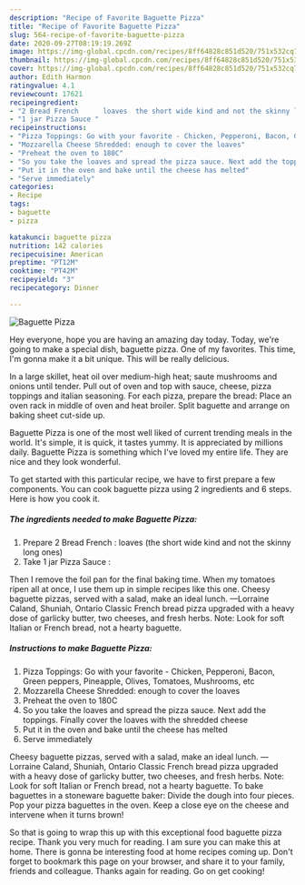 ```yaml
---
description: "Recipe of Favorite Baguette Pizza"
title: "Recipe of Favorite Baguette Pizza"
slug: 564-recipe-of-favorite-baguette-pizza
date: 2020-09-27T08:19:19.269Z
image: https://img-global.cpcdn.com/recipes/8ff64828c851d520/751x532cq70/baguette-pizza-recipe-main-photo.jpg
thumbnail: https://img-global.cpcdn.com/recipes/8ff64828c851d520/751x532cq70/baguette-pizza-recipe-main-photo.jpg
cover: https://img-global.cpcdn.com/recipes/8ff64828c851d520/751x532cq70/baguette-pizza-recipe-main-photo.jpg
author: Edith Harmon
ratingvalue: 4.1
reviewcount: 17621
recipeingredient:
- "2 Bread French      loaves  the short wide kind and not the skinny long ones"
- "1 jar Pizza Sauce "
recipeinstructions:
- "Pizza Toppings: Go with your favorite - Chicken, Pepperoni, Bacon, Green peppers, Pineapple, Olives, Tomatoes, Mushrooms, etc"
- "Mozzarella Cheese Shredded: enough to cover the loaves"
- "Preheat the oven to 180C"
- "So you take the loaves and spread the pizza sauce. Next add the toppings. Finally cover the loaves with the shredded cheese"
- "Put it in the oven and bake until the cheese has melted"
- "Serve immediately"
categories:
- Recipe
tags:
- baguette
- pizza

katakunci: baguette pizza 
nutrition: 142 calories
recipecuisine: American
preptime: "PT12M"
cooktime: "PT42M"
recipeyield: "3"
recipecategory: Dinner

---
```



![Baguette Pizza](https://img-global.cpcdn.com/recipes/8ff64828c851d520/751x532cq70/baguette-pizza-recipe-main-photo.jpg)

Hey everyone, hope you are having an amazing day today. Today, we're going to make a special dish, baguette pizza. One of my favorites. This time, I'm gonna make it a bit unique. This will be really delicious.

In a large skillet, heat oil over medium-high heat; saute mushrooms and onions until tender. Pull out of oven and top with sauce, cheese, pizza toppings and italian seasoning. For each pizza, prepare the bread: Place an oven rack in middle of oven and heat broiler. Split baguette and arrange on baking sheet cut-side up.

Baguette Pizza is one of the most well liked of current trending meals in the world. It's simple, it is quick, it tastes yummy. It is appreciated by millions daily. Baguette Pizza is something which I've loved my entire life. They are nice and they look wonderful.


To get started with this particular recipe, we have to first prepare a few components. You can cook baguette pizza using 2 ingredients and 6 steps. Here is how you cook it.

<!--inarticleads1-->

##### The ingredients needed to make Baguette Pizza:

1. Prepare 2 Bread French    :  loaves  (the short wide kind and not the skinny long ones)
1. Take 1 jar Pizza Sauce :


Then I remove the foil pan for the final baking time. When my tomatoes ripen all at once, I use them up in simple recipes like this one. Cheesy baguette pizzas, served with a salad, make an ideal lunch. —Lorraine Caland, Shuniah, Ontario Classic French bread pizza upgraded with a heavy dose of garlicky butter, two cheeses, and fresh herbs. Note: Look for soft Italian or French bread, not a hearty baguette. 

<!--inarticleads2-->

##### Instructions to make Baguette Pizza:

1. Pizza Toppings: Go with your favorite - Chicken, Pepperoni, Bacon, Green peppers, Pineapple, Olives, Tomatoes, Mushrooms, etc
1. Mozzarella Cheese Shredded: enough to cover the loaves
1. Preheat the oven to 180C
1. So you take the loaves and spread the pizza sauce. Next add the toppings. Finally cover the loaves with the shredded cheese
1. Put it in the oven and bake until the cheese has melted
1. Serve immediately


Cheesy baguette pizzas, served with a salad, make an ideal lunch. —Lorraine Caland, Shuniah, Ontario Classic French bread pizza upgraded with a heavy dose of garlicky butter, two cheeses, and fresh herbs. Note: Look for soft Italian or French bread, not a hearty baguette. To bake baguettes in a stoneware baguette baker: Divide the dough into four pieces. Pop your pizza baguettes in the oven. Keep a close eye on the cheese and intervene when it turns brown! 

So that is going to wrap this up with this exceptional food baguette pizza recipe. Thank you very much for reading. I am sure you can make this at home. There is gonna be interesting food at home recipes coming up. Don't forget to bookmark this page on your browser, and share it to your family, friends and colleague. Thanks again for reading. Go on get cooking!
